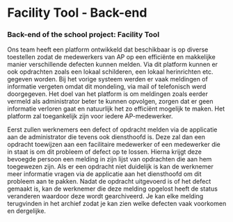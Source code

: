 # Facility Tool - Back-end
### Back-end of the school project: Facility Tool

Ons team heeft een platform ontwikkeld dat beschikbaar is op diverse toestellen zodat de medewerkers van AP op een efficiënte en makkelijke manier verschillende defecten kunnen melden. Via dit platform kunnen er ook opdrachten zoals een lokaal schilderen, een lokaal herinrichten etc. gegeven worden. Bij het vorige systeem werden er vaak meldingen of informatie vergeten omdat dit mondeling, via mail of telefonisch werd doorgegeven. Het doel van het platform is om meldingen zoals eerder vermeld als administrator beter te kunnen opvolgen, zorgen dat er geen informatie verloren gaat en natuurlijk het zo efficiënt mogelijk te maken. Het platform zal toegankelijk zijn voor iedere AP-medewerker. 

Eerst zullen werknemers een defect of opdracht melden via de applicatie aan de administrator die tevens ook diensthoofd is. Deze zal dan een opdracht toewijzen aan een facilitaire medewerker of een medewerker die in staat is om dit probleem of defect op te lossen. Hierna krijgt deze bevoegde persoon een melding in zijn lijst van opdrachten die aan hem toegewezen zijn. Als er een opdracht niet duidelijk is kan de werknemer meer informatie vragen via de applicatie aan het diensthoofd om dit probleem aan te pakken. Nadat de opdracht uitgevoerd is of het defect gemaakt is, kan de werknemer die deze melding opgelost heeft de status veranderen waardoor deze wordt gearchiveerd. Je kan elke melding terugvinden in het archief zodat je kan zien welke defecten vaak voorkomen en dergelijke.


